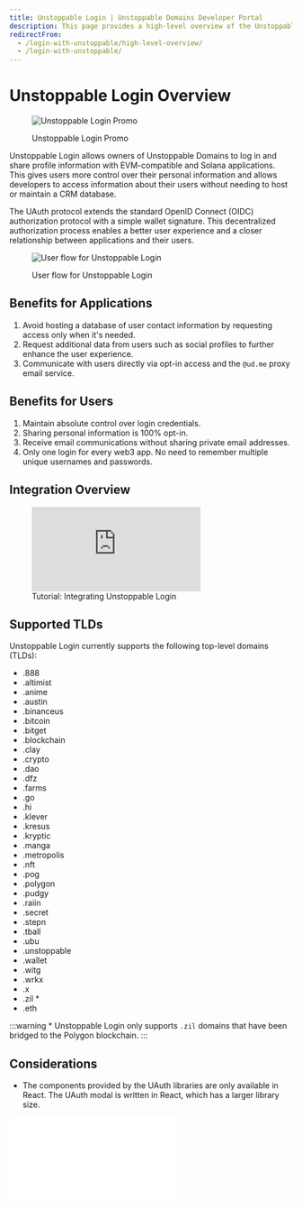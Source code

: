 ```yaml
---
title: Unstoppable Login | Unstoppable Domains Developer Portal
description: This page provides a high-level overview of the Unstoppable Login feature.
redirectFrom:
  - /login-with-unstoppable/high-level-overview/
  - /login-with-unstoppable/
---
```


# Unstoppable Login Overview

<figure>

![Unstoppable Login Promo](/images/login-promo.png)

<figcaption>Unstoppable Login Promo</figcaption>
</figure>

Unstoppable Login allows owners of Unstoppable Domains to log in and share profile information with EVM-compatible and Solana applications. This gives users more control over their personal information and allows developers to access information about their users without needing to host or maintain a CRM database.

The UAuth protocol extends the standard OpenID Connect (OIDC) authorization protocol with a simple wallet signature. This decentralized authorization process enables a better user experience and a closer relationship between applications and their users.

<figure>

![User flow for Unstoppable Login](/images/login-with-unstoppable-flow-revised.png "#width=50%")

<figcaption>User flow for Unstoppable Login</figcaption>
</figure>

## Benefits for Applications

1. Avoid hosting a database of user contact information by requesting access only when it's needed.
2. Request additional data from users such as social profiles to further enhance the user experience.
3. Communicate with users directly via opt-in access and the `@ud.me` proxy email service.

## Benefits for Users

1. Maintain absolute control over login credentials.
2. Sharing personal information is 100% opt-in.
3. Receive email communications without sharing private email addresses.
4. Only one login for every web3 app. No need to remember multiple unique usernames and passwords.

## Integration Overview

<figure>
<div class="video-container">
<iframe src="https://www.youtube.com/embed/3-7CLFB7tCw" title="YouTube video player" frameborder="0" allow="accelerometer; autoplay; clipboard-write; encrypted-media; gyroscope; picture-in-picture; web-share" allowfullscreen></iframe>
</div>
<figcaption>Tutorial: Integrating Unstoppable Login</figcation>
</figure>

## Supported TLDs

Unstoppable Login currently supports the following top-level domains (TLDs):

- .888
- .altimist
- .anime
- .austin
- .binanceus
- .bitcoin
- .bitget
- .blockchain
- .clay
- .crypto
- .dao
- .dfz
- .farms
- .go
- .hi
- .klever
- .kresus
- .kryptic
- .manga
- .metropolis
- .nft
- .pog
- .polygon
- .pudgy
- .raiin
- .secret
- .stepn
- .tball
- .ubu
- .unstoppable
- .wallet
- .witg
- .wrkx
- .x
- .zil \*
- .eth

:::warning \* Unstoppable Login only supports `.zil` domains that have been bridged to the Polygon blockchain.
:::

## Considerations

- The components provided by the UAuth libraries are only available in React. The UAuth modal is written in React, which has a larger library size.

<embed src="/snippets/_developer-survey-embed.md" />
